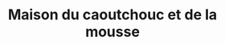 ---
title: "Maison du caoutchouc et de la mousse"
url: /cournon-dauvergne/maison-du-caoutchouc-et-de-la-mousse/
shop: shop
---